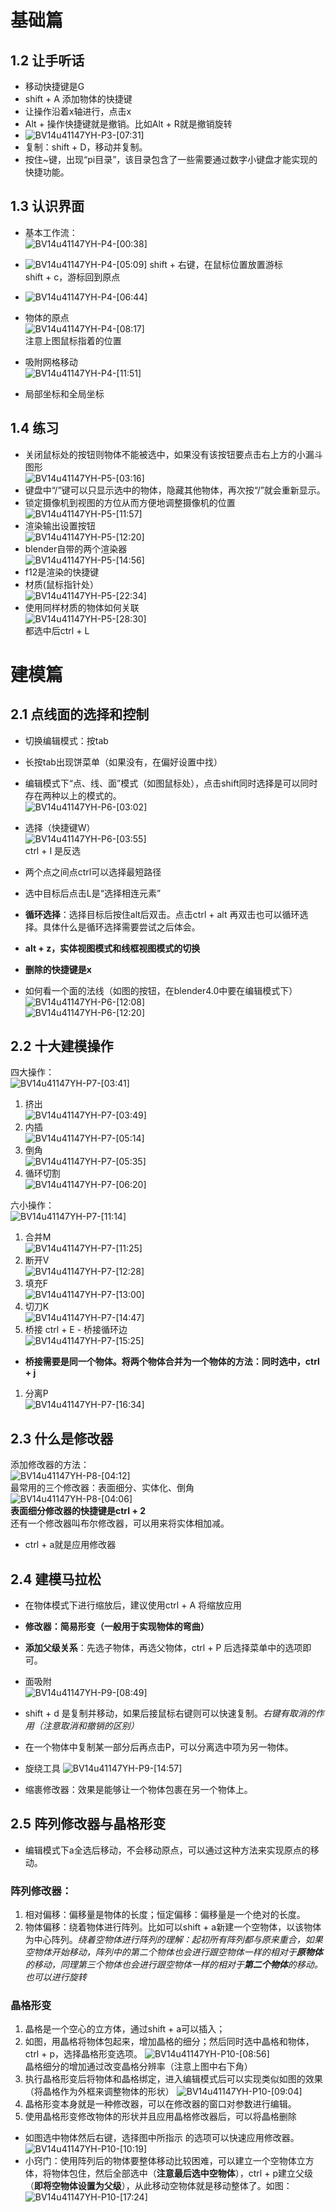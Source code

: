 # 基础篇
## 1.2 让手听话
- 移动快捷键是G
- shift + A 添加物体的快捷键
- 让操作沿着x轴进行，点击x
- Alt + 操作快捷键就是撤销。比如Alt + R就是撤销旋转  
- ![BV14u41147YH-P3-[07:31]](./images/729bcfd0-1483-44df-ab28-5cdfd8447a0e-1.png)
- 复制：shift + D，移动并复制。  
- 按住~键，出现“pi目录”，该目录包含了一些需要通过数字小键盘才能实现的快捷功能。
## 1.3 认识界面
- 基本工作流：  
![BV14u41147YH-P4-[00:38]](./images/729bcfd0-1483-44df-ab28-5cdfd8447a0e-2.png)

- ![BV14u41147YH-P4-[05:09]](./images/729bcfd0-1483-44df-ab28-5cdfd8447a0e-3.png)
shift + 右键，在鼠标位置放置游标  
shift + c，游标回到原点
- ![BV14u41147YH-P4-[06:44]](./images/729bcfd0-1483-44df-ab28-5cdfd8447a0e-4.png)
- 物体的原点  
![BV14u41147YH-P4-[08:17]](./images/729bcfd0-1483-44df-ab28-5cdfd8447a0e-5.png)  
注意上图鼠标指着的位置  
- 吸附网格移动  
![BV14u41147YH-P4-[11:51]](./images/729bcfd0-1483-44df-ab28-5cdfd8447a0e-6.png)

- 局部坐标和全局坐标

## 1.4 练习
- 关闭鼠标处的按钮则物体不能被选中，如果没有该按钮要点击右上方的小漏斗图形  
  ![BV14u41147YH-P5-[03:16]](./images/729bcfd0-1483-44df-ab28-5cdfd8447a0e-7.png)
- 键盘中“/”键可以只显示选中的物体，隐藏其他物体，再次按“/”就会重新显示。
- 锁定摄像机到视图的方位从而方便地调整摄像机的位置  
![BV14u41147YH-P5-[11:57]](./images/729bcfd0-1483-44df-ab28-5cdfd8447a0e-8.png)
- 渲染输出设置按钮    
  ![BV14u41147YH-P5-[12:20]](./images/729bcfd0-1483-44df-ab28-5cdfd8447a0e-9.png) 
- blender自带的两个渲染器  
![BV14u41147YH-P5-[14:56]](./images/729bcfd0-1483-44df-ab28-5cdfd8447a0e-10.png)
- f12是渲染的快捷键
- 材质(鼠标指针处）  
![BV14u41147YH-P5-[22:34]](./images/729bcfd0-1483-44df-ab28-5cdfd8447a0e-11.png) 
- 使用同样材质的物体如何关联  
  ![BV14u41147YH-P5-[28:30]](./images/729bcfd0-1483-44df-ab28-5cdfd8447a0e-12.png)  
  都选中后ctrl + L

# 建模篇
## 2.1 点线面的选择和控制
- 切换编辑模式：按tab
- 长按tab出现饼菜单（如果没有，在偏好设置中找）
- 编辑模式下“点、线、面”模式（如图鼠标处），点击shift同时选择是可以同时存在两种以上的模式的。  
  ![BV14u41147YH-P6-[03:02]](./images/729bcfd0-1483-44df-ab28-5cdfd8447a0e-13.png)

- 选择（快捷键W）  
![BV14u41147YH-P6-[03:55]](./images/729bcfd0-1483-44df-ab28-5cdfd8447a0e-14.png)  
ctrl + I 是反选  
- 两个点之间点ctrl可以选择最短路径
- 选中目标后点击L是“选择相连元素”
- **循环选择**：选择目标后按住alt后双击。点击ctrl + alt 再双击也可以循环选择。具体什么是循环选择需要尝试之后体会。
- **alt + z，实体视图模式和线框视图模式的切换**
- **删除的快捷键是x**
- 如何看一个面的法线（如图的按钮，在blender4.0中要在编辑模式下）  
![BV14u41147YH-P6-[12:08]](./images/729bcfd0-1483-44df-ab28-5cdfd8447a0e-16.png)  
![BV14u41147YH-P6-[12:20]](./images/729bcfd0-1483-44df-ab28-5cdfd8447a0e-17.png)

## 2.2 十大建模操作

四大操作：  
![BV14u41147YH-P7-[03:41]](./images/729bcfd0-1483-44df-ab28-5cdfd8447a0e-18.png)   
1. 挤出  
   ![BV14u41147YH-P7-[03:49]](./images/729bcfd0-1483-44df-ab28-5cdfd8447a0e-19.png)
2. 内插  
   ![BV14u41147YH-P7-[05:14]](./images/729bcfd0-1483-44df-ab28-5cdfd8447a0e-20.png)
3. 倒角  
   ![BV14u41147YH-P7-[05:35]](./images/729bcfd0-1483-44df-ab28-5cdfd8447a0e-21.png)
4. 循环切割  
   ![BV14u41147YH-P7-[06:20]](./images/729bcfd0-1483-44df-ab28-5cdfd8447a0e-22.png)

六小操作：  
![BV14u41147YH-P7-[11:14]](./images/729bcfd0-1483-44df-ab28-5cdfd8447a0e-23.png)
1. 合并M  
   ![BV14u41147YH-P7-[11:25]](./images/729bcfd0-1483-44df-ab28-5cdfd8447a0e-24.png)
2. 断开V  
   ![BV14u41147YH-P7-[12:28]](./images/729bcfd0-1483-44df-ab28-5cdfd8447a0e-25.png)
3. 填充F  
   ![BV14u41147YH-P7-[13:00]](./images/729bcfd0-1483-44df-ab28-5cdfd8447a0e-26.png)
4. 切刀K  
   ![BV14u41147YH-P7-[14:47]](./images/729bcfd0-1483-44df-ab28-5cdfd8447a0e-27.png)
5. 桥接 ctrl + E - 桥接循环边  
   ![BV14u41147YH-P7-[15:25]](./images/729bcfd0-1483-44df-ab28-5cdfd8447a0e-28.png)
- **桥接需要是同一个物体。将两个物体合并为一个物体的方法：同时选中，ctrl + j**

1. 分离P  
   ![BV14u41147YH-P7-[16:34]](./images/729bcfd0-1483-44df-ab28-5cdfd8447a0e-29.png)  

## 2.3 什么是修改器
添加修改器的方法：  
![BV14u41147YH-P8-[04:12]](./images/729bcfd0-1483-44df-ab28-5cdfd8447a0e-30.png)  
最常用的三个修改器：表面细分、实体化、倒角   
![BV14u41147YH-P8-[04:06]](./images/729bcfd0-1483-44df-ab28-5cdfd8447a0e-31.png)  
**表面细分修改器的快捷键是ctrl + 2**    
还有一个修改器叫布尔修改器，可以用来将实体相加减。    

- ctrl + a就是应用修改器

## 2.4 建模马拉松  
- 在物体模式下进行缩放后，建议使用ctrl + A 将缩放应用  
- **修改器：简易形变（一般用于实现物体的弯曲）**  
- **添加父级关系**：先选子物体，再选父物体，ctrl + P 后选择菜单中的选项即可。  
- 面吸附   
  ![BV14u41147YH-P9-[08:49]](./images/729bcfd0-1483-44df-ab28-5cdfd8447a0e-33.png)  
- shift + d 是复制并移动，如果后接鼠标右键则可以快速复制。*右键有取消的作用（注意取消和撤销的区别）*  
- 在一个物体中复制某一部分后再点击P，可以分离选中项为另一物体。

- 旋绕工具 ![BV14u41147YH-P9-[14:57]](./images/729bcfd0-1483-44df-ab28-5cdfd8447a0e-34.png)

- 缩裹修改器：效果是能够让一个物体包裹在另一个物体上。

## 2.5 阵列修改器与晶格形变
- 编辑模式下a全选后移动，不会移动原点，可以通过这种方法来实现原点的移动。

### 阵列修改器：
1. 相对偏移：偏移量是物体的长度；恒定偏移：偏移量是一个绝对的长度。
2. 物体偏移：绕着物体进行阵列。比如可以shift + a新建一个空物体，以该物体为中心阵列。*绕着空物体进行阵列的理解：起初所有阵列都与原来重合，如果空物体开始移动，阵列中的第二个物体也会进行跟空物体一样的相对于**原物体**的移动，同理第三个物体也会进行跟空物体一样的相对于**第二个物体**的移动。也可以进行旋转*

### 晶格形变
1. 晶格是一个空心的立方体，通过shift + a可以插入；
2. 如图，用晶格将物体包起来，增加晶格的细分；然后同时选中晶格和物体，ctrl + p，选择晶格形变选项。
![BV14u41147YH-P10-[08:56]](./images/729bcfd0-1483-44df-ab28-5cdfd8447a0e-35.png)  
晶格细分的增加通过改变晶格分辨率（注意上图中右下角）  
3. 执行晶格形变后将物体和晶格绑定，进入编辑模式后可以实现类似如图的效果（将晶格作为外框来调整物体的形状）
![BV14u41147YH-P10-[09:04]](./images/729bcfd0-1483-44df-ab28-5cdfd8447a0e-36.png)
4. 晶格形变本身就是一种修改器，可以在修改器的窗口对参数进行编辑。
5. 使用晶格形变修改物体的形状并且应用晶格修改器后，可以将晶格删除

- 如图选中物体然后右键，选择图中所指示 的选项可以快速应用修改器。
![BV14u41147YH-P10-[10:19]](./images/729bcfd0-1483-44df-ab28-5cdfd8447a0e-37.png)
- 小窍门：使用阵列后的物体要整体移动比较困难，可以建立一个空物体立方体，将物体包住，然后全部选中（**注意最后选中空物体**），ctrl + p建立父级（**即将空物体设置为父级**），从此移动空物体就是移动整体了。如图：
![BV14u41147YH-P10-[17:24]](./images/729bcfd0-1483-44df-ab28-5cdfd8447a0e-38.png)







